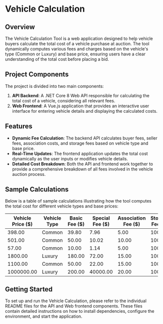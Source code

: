 # Vehicle Calculation

## Overview

The Vehicle Calculation Tool is a web application designed to help vehicle buyers calculate the total cost of a vehicle purchase at auction. The tool dynamically computes various fees and charges based on the vehicle's type (Common or Luxury) and base price, ensuring users have a clear understanding of the total cost before placing a bid.

## Project Components

The project is divided into two main components:

1. **API Backend**: A .NET Core 8 Web API responsible for calculating the total cost of a vehicle, considering all relevant fees.
2. **Web Frontend**: A Vue.js application that provides an interactive user interface for entering vehicle details and displaying the calculated costs.

## Features

- **Dynamic Fee Calculation**: The backend API calculates buyer fees, seller fees, association costs, and storage fees based on vehicle type and base price.
- **Real-Time Updates**: The frontend application updates the total cost dynamically as the user inputs or modifies vehicle details.
- **Detailed Cost Breakdown**: Both the API and frontend work together to provide a comprehensive breakdown of all fees involved in the vehicle auction process.

## Sample Calculations

Below is a table of sample calculations illustrating how the tool computes the total cost for different vehicle types and base prices:

| Vehicle Price ($) | Vehicle Type | Basic Fee ($) | Special Fee ($) | Association Fee ($) | Storage Fee ($) | Total Cost ($) |
|-------------------|--------------|---------------|-----------------|---------------------|-----------------|----------------|
| 398.00            | Common       | 39.80         | 7.96            | 5.00                | 100.00          | 550.76         |
| 501.00            | Common       | 50.00         | 10.02           | 10.00               | 100.00          | 671.02         |
| 57.00             | Common       | 10.00         | 1.14            | 5.00                | 100.00          | 173.14         |
| 1800.00           | Luxury       | 180.00        | 72.00           | 15.00               | 100.00          | 2167.00        |
| 1100.00           | Common       | 50.00         | 22.00           | 15.00               | 100.00          | 1287.00        |
| 1000000.00        | Luxury       | 200.00        | 40000.00        | 20.00               | 100.00          | 1040320.00     |

## Getting Started

To set up and run the Vehicle Calculation, please refer to the individual README files for the API and Web frontend components. These files contain detailed instructions on how to install dependencies, configure the environment, and start the application.
